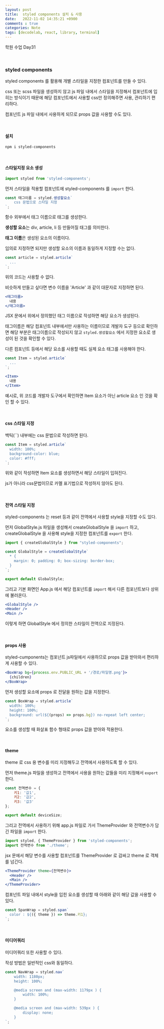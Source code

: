 ```yaml
---
layout: post
title:  styled components 설치 & 사용
date:   2022-11-02 14:35:21 +0900
comments : true
categories: Note
tags: [decodelab, react, library, terminal]
---
```


학원 수업 Day31

<br>

### styled components

styled components 를 활용해 개별 스타일을 지정한 컴포넌트를 만들 수 있다.

css 또는 scss 파일을 생성하지 않고 js 파일 내에서 스타일을 지정해서 컴포넌트에 입히는 방식이기 때문에 해당 컴포넌트에서 사용할 css만 정의해주면 사용, 관리하기 편리하다.

컴포넌트 js 파일 내에서 사용하게 되므로 props 값을 사용할 수도 있다.

<br>

#### 설치

```terminal
npm i styled-components
```

<br>

#### 스타일지정 요소 생성

```javascript
import styled from 'styled-components';
```

먼저 스타일을 적용할 컴포넌트에 styled-components 를 `import` 한다.

```javascript
const 태그이름 = styled.생성할요소`
	css 문법으로 스타일 지정
`;
```

함수 외부에서 태그 이름으로 태그를 생성한다.

**생성할 요소**는 div, article, li 등 만들어질 태그를 의미한다.

**태그 이름**은 생성된 요소의 이름이다.

임의로 지정하면 되지만 생성할 요소의 이름과 동일하게 지정할 수는 없다.


```javascript
const article = styled.article`
  ...
`;
```

위의 코드는 사용할 수 없다.

비슷하게 만들고 싶다면 변수 이름을 'Article' 과 같이 대문자로 지정하면 된다.

```jsx
<태그이름>
  내용
</태그이름>
```

JSX 문에서 위에서 정의했던 태그 이름으로 작성하면 해당 요소가 생성된다.

태그이름은 해당 컴포넌트 내부에서만 사용하는 이름이므로 개발자 도구 등으로 확인하면 해당 부분은 태그이름으로 작성되지 않고 `styled.생성할요소` 에서 지정한 요소로 생성이 된 것을 확인할 수 있다.

다른 컴포넌트 등에서 해당 요소를 사용할 때도 실제 요소 태그를 사용해야 한다.

```javascript
const Item = styled.article`
  ...
`;
```

```jsx
<Item>
  내용
</Item>
```

예시로, 위 코드를 개발자 도구에서 확인하면 Item 요소가 아닌 article 요소 인 것을 확인 할 수 있다.

<br>

#### css 스타일 지정

백틱(``) 내부에는 css 문법으로 작성하면 된다.

```javascript
const Item = styled.article`
  width: 100%;
  background-color: blue;
  color: #fff;
`;
```

위와 같이 작성하면 Item 요소를 생성하면서 해당 스타일이 입혀진다.

js가 아니라 css문법이므로 카멜 표기법으로 작성하지 않아도 된다.

<br>

#### 전역 스타일 지정

styled-components 는 reset 등과 같이 전역에서 사용할 style을 지정할 수도 있다.

먼저 GlobalStyle.js 파일을 생성해서 createGlobalStyle 을 `import` 하고, createGlobalStyle 을 사용해 style을 지정한 컴포넌트를 `export` 한다.

```javascript
import { createGlobalStyle } from "styled-components";

const GlobalStyle = createGlobalStyle`
  * {
    margin: 0; padding: 0; box-sizing: border-box;
  }
`;

export default GlobalStyle;
```

그리고 기본 화면인 App.js 에서 해당 컴포넌트를 `import` 해서 다른 컴포넌트보다 상위에 불러온다.

```jsx
<GlobalStyle />
<Header />
<Main />
```

이렇게 하면 GlobalStyle 에서 정의한 스타일이 전역으로 지정된다.

<br>

#### props 사용

styled-cumponents는 컴포넌트 js파일에서 사용하므로 props 값을 받아와서 편리하게 사용할 수 있다.

```jsx
<BoxWrap bg={process.env.PUBLIC_URL + '/경로/파일명.png'}>
  {children}
</BoxWrap>
```

먼저 생성할 요소에 props 로 전달을 원하는 값을 지정한다.

```javascript
const BoxWrap = styled.article`
  width: 100%;
  height: 100%;
  background: url(${(props) => props.bg}) no-repeat left center;  
`;
```

요소를 생성할 때 화살표 함수 형태로 props 값을 받아와 적용한다.

<br>

#### theme

theme 로 css 용 변수를 미리 지정해두고 전역에서 사용하도록 할 수 있다.

먼저 theme.js 파일을 생성하고 전역에서 사용을 원하는 값들을 미리 지정해서 `export` 한다.

```javascript
const 전역변수 = {
	키1: '값1',
	키2: '값2',
	키3: '값3'
};

export default deviceSize;
```

그리고 전역에서 사용하기 위해 app.js 파일로 가서 ThemeProvider 와 전역변수가 담긴 파일을 `import` 한다.

```javascript
import styled, { ThemeProvider } from 'styled-components';
import 전역변수 from './theme';
```

jsx 문에서 해당 변수를 사용할 컴포넌트를 ThemeProvider 로 감싸고 theme 로 객체를 넘긴다.

```jsx
<ThemeProvider theme={전역변수}>
  <Header />
  <Main />
</ThemeProvider>
```

컴포넌트 파일 내에서 style을 입힌 요소를 생성할 때 아래와 같이 해당 값을 사용할 수 있다.


```javascript
const SpanWrap = styled.span`
  color : ${({ theme }) => theme.키1};
`;
```

<br>

#### 미디어쿼리

미디어쿼리 또한 사용할 수 있다.

작성 방법은 일반적인 css와 동일하다.

```javascript
const NavWrap = styled.nav`
	width: 1180px;
	height: 100%;

	@media screen and (max-width: 1179px ) {		
		width: 100%;
	}

	@media screen and (max-width: 539px ) {	
		display: none;
	}
`;
```

<br>

